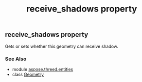 ﻿---
title: receive_shadows property
second_title: Aspose.3D for Python via .NET API References
description: 
type: docs
weight: 220
url: /python-net/aspose.threed.entities/geometry/receive_shadows/
is_root: false
---

## receive_shadows property


Gets or sets whether this geometry can receive shadow.

### See Also
* module [aspose.threed.entities](../../)
* class [Geometry](/3d/python-net/aspose.threed.entities/geometry)
